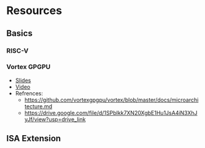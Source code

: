 # Resources

## Basics

### RISC-V


### Vortex GPGPU
- [Slides](https://drive.google.com/drive/u/1/folders/1BfiDkj2gpgG4N8o5yESiHvqmo5xi-yGd)
- [Video](https://drive.google.com/file/d/1SPbIkk7XN20XgbE1Hu1JsA4iN3XhJyJf/view?usp=drive_link)
- Refrences:
    * https://github.com/vortexgpgpu/vortex/blob/master/docs/microarchitecture.md
    * https://drive.google.com/file/d/1SPbIkk7XN20XgbE1Hu1JsA4iN3XhJyJf/view?usp=drive_link

## ISA Extension

  
